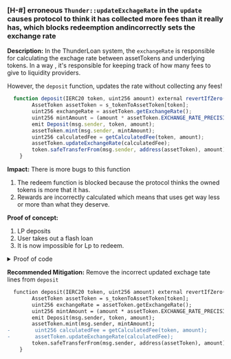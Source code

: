 ### [H-#] erroneous `Thunder::updateExchageRate` in the `update` causes protocol to think it has collected more fees than it really has, which blocks redeemption andincorrectly sets the exchange rate

**Description:** In the ThunderLoan system, the `exchangeRate` is responsible for calculating the exchage rate between assetTokens and underlying tokens. In a way , it's responsible for keeping track of how many fees to give to liquidity providers.

However, the `deposit` function, updates the rate without collecting any fees! 

```javascript
  function deposit(IERC20 token, uint256 amount) external revertIfZero(amount) revertIfNotAllowedToken(token) {
        AssetToken assetToken = s_tokenToAssetToken[token];
        uint256 exchangeRate = assetToken.getExchangeRate();
        uint256 mintAmount = (amount * assetToken.EXCHANGE_RATE_PRECISION()) / exchangeRate;
        emit Deposit(msg.sender, token, amount);
        assetToken.mint(msg.sender, mintAmount);
        uint256 calculatedFee = getCalculatedFee(token, amount);
        assetToken.updateExchangeRate(calculatedFee);
        token.safeTransferFrom(msg.sender, address(assetToken), amount);
    }

```
**Impact:** There is more bugs to this function

1. The redeem function is blocked because the protocol thinks the owned tokens is more that it has.
2. Rewards are incorrectly calculated which means that uses get way less or more than what they deserve.

**Proof of concept:** 
1. LP deposits
2. User takes out a flash loan
3. It is now impossible for Lp to redeem.

<details>

<summary>Proof of code</summary>

Place the following into ThunderloanTest.t.sol

```javascript
function testRedeemAfterFlashLoan() public setAllowedToken hasDeposits {
        uint256 amountToBorrow = AMOUNT * 10;
        uint256 calculatedFee = thunderLoan.getCalculatedFee(tokenA, amountToBorrow);
        vm.startPrank(user);
        tokenA.mint(address(mockFlashLoanReceiver), AMOUNT);
        thunderLoan.flashloan(address(mockFlashLoanReceiver), tokenA, amountToBorrow, "");
        vm.stopPrank();

        uint256 amountToRedeem = type(uint256).max;
        vm.startPrank(liquidityProvider);
        thunderLoan.redeem(tokenA, amountToRedeem);

    }

```

</details>

**Recommended Mitigation:** Remove the incorrect updated exchage tate lines from `deposit`

```diff
  function deposit(IERC20 token, uint256 amount) external revertIfZero(amount) revertIfNotAllowedToken(token) {
        AssetToken assetToken = s_tokenToAssetToken[token];
        uint256 exchangeRate = assetToken.getExchangeRate();
        uint256 mintAmount = (amount * assetToken.EXCHANGE_RATE_PRECISION()) / exchangeRate;
        emit Deposit(msg.sender, token, amount);
        assetToken.mint(msg.sender, mintAmount);
-        uint256 calculatedFee = getCalculatedFee(token, amount);
-        assetToken.updateExchangeRate(calculatedFee);
        token.safeTransferFrom(msg.sender, address(assetToken), amount);
    }
```